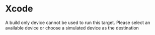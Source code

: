 # Xcode
A build only device cannot be used to run this target. Please select an available device or choose a simulated device as the destination
